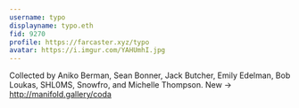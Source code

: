 ```yaml
---
username: typo
displayname: typo.eth
fid: 9270
profile: https://farcaster.xyz/typo
avatar: https://i.imgur.com/YAHUmhI.jpg
---
```

Collected by Aniko Berman, Sean Bonner, Jack Butcher, Emily Edelman, Bob Loukas, SHL0MS, Snowfro, and Michelle Thompson. New → http://manifold.gallery/coda  
